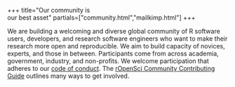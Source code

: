 +++
title="Our community is <br/> our best asset"
partials=["community.html","mailkimp.html"]
+++

We are building a welcoming and diverse global community of R software users, developers, and research software engineers who want to make their research more open and reproducible. 
We aim to build capacity of novices, experts, and those in between. 
Participants come from across academia, government, industry, and non-profits. 
We welcome participation that adheres to our [code of conduct](/code-of-conduct). 
The [rOpenSci Community Contributing Guide](https://contributing.ropensci.org/) outlines many ways to get involved.
